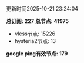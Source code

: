 更新时间2025-10-21 23:24:04

**总订阅: 227**
**总节点: 41975**
- vless节点: 15226
- hysteria2节点: 13

**google ping有效节点: 179**
